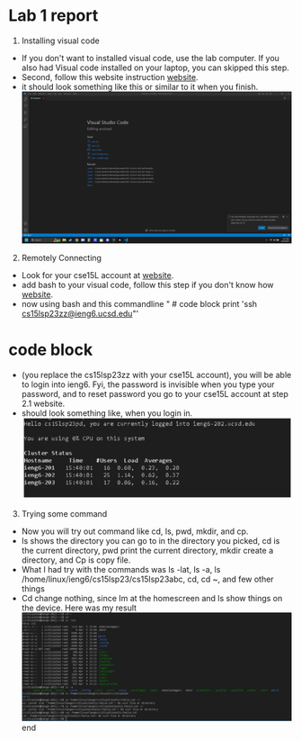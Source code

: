 # Lab 1 report
1. Installing visual code
- If you don't want to installed visual code, use the lab computer. If you also had Visual code installed on your laptop, you can skipped this step.
- Second, follow this website instruction [website](https://code.visualstudio.com/).
- it should look something like this or similar to it when you finish.
![Image](WM-Screenshots-20230410174804.png)
2. Remotely Connecting
- Look for your cse15L account at [website](https://sdacs.ucsd.edu/~icc/index.php).
- add bash to your visual code, follow this step if you don't know how [website](https://stackoverflow.com/questions/42606837/how-do-i-use-bash-on-windows-from-the-visual-studio-code-integrated-terminal/50527994#50527994).
- now using bash and this commandline " # code block 
                                     print 'ssh cs15lsp23zz@ieng6.ucsd.edu"'
# code block
- (you replace the cs15lsp23zz with your cse15L account), you will be able to login into ieng6. Fyi, the password is invisible when you type your password, and to reset password you go to your cse15L account at step 2.1 website.
- should look something like, when you login in.
![Image](WM-Screenshots-20230410175634.png)
3. Trying some command
-  Now you will try out command like cd, ls, pwd, mkdir, and cp.
-   ls shows the directory you can go to in the directory you picked, cd is the current directory,  pwd print the current directory, mkdir create a directory, and Cp is copy file.
- What I had try with the commands was ls -lat, ls -a, ls /home/linux/ieng6/cs15lsp23/cs15lsp23abc, cd, cd ~, and few other things
-  Cd change nothing, since Im at the homescreen and ls show things on the device.
Here was my result
![Image](WM-Screenshots-20230410180308.png)
end
